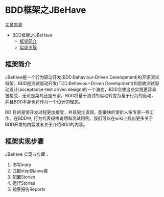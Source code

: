 # BDD框架之JBeHave

[文章来源](https://blog.51cto.com/stringyc/1395506)

- BDD框架之JBeHave
  - [框架简介](#框架简介)
  - [实现步骤](#框架实现步骤)

## 框架简介

JBehave是一个行为驱动开发(BDD:Behaviour-Driven Development)的开源测试框架。BDD是测试驱动开发(TDD:Behaviour-Driven Development)和验收测试驱动设计(acceptance-test driven design)的一个演变，BDD会使这些实践更容易被接受，无论是菜鸟还是专家。BDD将基于测试的驱动转变为基于行为的驱动，并且BDD本身也将作为一个设计的理念。

DD 目的是使开发过程更加接受，并且更加直观，能很快的使新人像专家一样工作。在BDD中, 行为代表规格说明和测试用例。我们可以在wiki上找出更多关于BDD开发的内容或者关于介绍BDD的内容。

## 框架实现步骤

JBehave 实现五步骤：

1. 书写story
2. 匹配step到Java类
3. 配置Stories
4. 运行Stories
5. 观察报告Reports